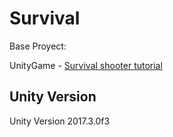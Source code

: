 # Survival

Base Proyect:

UnityGame - [Survival shooter tutorial](https://unity3d.com/es/learn/tutorials/s/survival-shooter-tutorial)  

## Unity Version
Unity Version 2017.3.0f3





